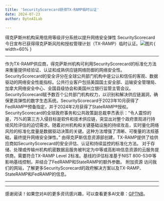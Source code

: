 ```yaml
---
title: 'SecurityScorecard获得TX-RAMP临时认证'
date: 2024-07-23
author: ByteAILab

---
```


得克萨斯州机构采用信用等级评分系统以提升网络安全弹性
SecurityScorecard今日宣布已获得得克萨斯风险和授权管理计划（TX-RAMP）临时认证。![图片](https://ai-techpark.com/wp-content/uploads/2024/07/SecuritySco-960x540.jpg){ width=60% }

---
作为TX-RAMP供应商，得克萨斯州机构可利用SecurityScorecard的标准化方法来衡量提供经验证、认证和成熟供应链网络防御的网络安全性。
SecurityScorecard的安全评分在全球公共部门机构中是公认和信任的客观、数据驱动的网络安全性能指标。公共行业客户包括美国国土安全部、运输安全管理局、加拿大网络安全中心、全国县级协会和美国州立银行监管主管会议。
SecurityScorecard赋予数百个公共部门机构权力，以识别和解决供应链漏洞，确保更具弹性的数字生态系统。SecurityScorecard于2023年10月获得了FedRAMP®预备指定，并于2024年2月获得了StateRAMP®授权。
SecurityScorecard的全球政府事务和公共政策副总裁李杰表示：“令人震惊的是，75%的第三方入侵目标是软件和技术供应链，突显出对整个政府景观进行持续风险评估的迫切需求。随着对州机构和关键基础设施的持续攻击，实时量化网络风险的标准化度量是数据驱动决策的关键。这种方法增强了清晰、可衡量的法规基础，最终提升网络安全弹性。”
由得克萨斯信息资源部创建，TX-RAMP提供了给供应商如SecurityScorecard的安全评估、认证和持续监控的标准化方法。
对于存储、处理或传输州机构机密数据且服务被判定为中等或高影响信息资源的云服务提供商，需要符合TX-RAMP Level 2标准。基线的评估标准基于NIST 800-53中等影响基线控制，并结合了FedRAMP和StateRAMP的额外参数。
附加资源
访问我们的网站，了解更多SecurityScorecard的政府解决方案以及TX-RAMP、StateRAMP和FedRAMP的信息。

---
---
感谢阅读！如果您对AI的更多资讯感兴趣，可以查看更多AI文章：[GPTNB](https://gptnb.com)。
